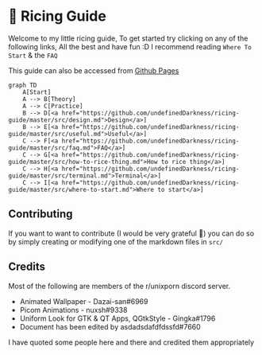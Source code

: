 # 🍱 Ricing Guide
Welcome to my little ricing guide, To get started try clicking on any of the following links, All the best and have fun :D
I recommend reading `Where To Start` & the `FAQ`

This guide can also be accessed from [Github Pages](https://nes.is-a.dev/ricing-guide)

```mermaid
graph TD
    A[Start]
    A --> B[Theory]
    A --> C[Practice]
    B --> D[<a href="https://github.com/undefinedDarkness/ricing-guide/master/src/design.md">Design</a>]
    B --> E[<a href="https://github.com/undefinedDarkness/ricing-guide/master/src/useful.md">Useful</a>]
    C --> F[<a href="https://github.com/undefinedDarkness/ricing-guide/master/src/faq.md">FAQ</a>]
    C --> G[<a href="https://github.com/undefinedDarkness/ricing-guide/master/src/how-to-rice-thing.md">How to rice thing</a>]
    C --> H[<a href="https://github.com/undefinedDarkness/ricing-guide/master/src/terminal.md">Terminal</a>]
    C --> I[<a href="https://github.com/undefinedDarkness/ricing-guide/master/src/where-to-start.md">Where to start</a>]
```

## Contributing
If you want to want to contribute (I would be very grateful 🥺) you can do so by simply creating or modifying one of the markdown files in `src/`

## Credits
Most of the following are members of the r/unixporn discord server.

- Animated Wallpaper - Dazai-san#6969
- Picom Animations - nuxsh#9338
- Uniform Look for GTK & QT Apps, QGtkStyle - Gingka#1796 
- Document has been edited by asdadsdafdfdssfd#7660

I have quoted some people here and there and credited them appropriately
